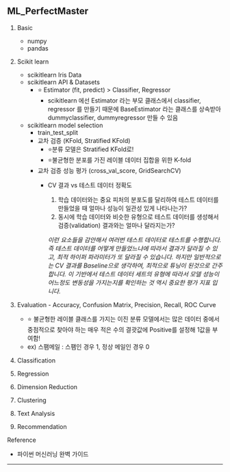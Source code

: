 ## ML_PerfectMaster
  

  1. Basic 
      - numpy
      - pandas
  2. Scikit learn
      - scikitlearn Iris Data
      - scikitlearn API & Datasets
        - ⭐️ Estimator (fit, predict) > Classifier, Regressor
          - scikitlearn 에선 Estimator 라는 부모 클래스에서 classifier, regressor 를 만들기 때문에 BaseEstimator 라는 클래스를 상속받아 dummyclassifier, dummyregressor 만들 수 있음
      - scikitlearn model selection
        - train_test_split
        - 교차 검증 (KFold, Stratified KFold)
          - ⭐️분류 모델은 Stratified KFold로!
          - ⭐️불균형한 분포를 가진 레이블 데이터 집합을 위한 K-fold 
        - 교차 검증 성능 평가 (cross_val_score, GridSearchCV)
          - CV 결과 vs 테스트 데이터 정확도
            1. 학습 데이터와는 중요 피처의 분포도를 달리하여 테스트 데이터를 만들었을 때 얼마나 성능이 일관성 있게 나타나는가?
            2. 동시에 학습 데이터와 비슷한 유형으로 테스트 데이터를 생성해서 검증(validation) 결과와는 얼마나 달라지는가?
            
            *이런 요소들을 감안해서 여러번 테스트 데이터로 테스트를 수행합니다. 즉 테스트 데이터를 어떻게 만들었느냐에 따라서 결과가 달라질 수 있고, 최적 하이퍼 파라미터가 또 달라질 수 있습니다.*
            *하지만 일반적으로는 CV 결과를 Baseline으로 생각하여, 최적으로 튜닝이 된것으로 간주합니다. 이 기반에서 테스트 데이터 세트의 유형에 따라서 모델 성능이 어느정도 변동성을 가지는지를 확인하는 것 역시 중요한 평가 지표 입니다.*
  3. Evaluation
    - Accuracy, Confusion Matrix, Precision, Recall, ROC Curve
      - ⭐️ 불균형한 레이블 클래스를 가지는 이진 분류 모델에서는 많은 데이터 중에서 중점적으로 찾아야 하는 매우 적은 수의 결괏값에 Positive를 설정해 1값을 부여함!
      - ex) 스팸메일 : 스팸인 경우 1, 정상 메일인 경우 0
      
  4. Classification
  5. Regression
  6. Dimension Reduction
  7. Clustering
  8. Text Analysis
  9. Recommendation

  Reference
  * 파이썬 머신러닝 완벽 가이드
  
***
